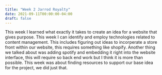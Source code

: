 ```yaml
---
title: "Week 2 Jarrod Royalty"
date: 2021-09-11T00:00:00-04:00
draft: false
---
```


This week I learned what exactly it takes to create an idea for a website that gives purpose. This week I can identify and employ technologies related to content management. This includes figuring out ideas to incorperate a store front within our website, this requires something like shopify. Another thing we talked about was adding spotify and embedding it right into the website interface, this will require so back end work but I think it is more than possible. This week was about finding resources to support our base idea for the project, we did just that.
